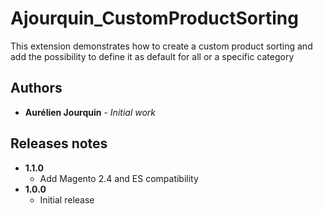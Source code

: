 # Ajourquin_CustomProductSorting

This extension demonstrates how to create a custom product sorting and add the possibility to define it as default for all or a specific category

## Authors

* **Aurélien Jourquin**       - *Initial work*

## Releases notes
* **1.1.0**
    * Add Magento 2.4 and ES compatibility
* **1.0.0**
    * Initial release
